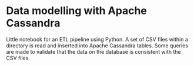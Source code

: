 # Data modelling with Apache Cassandra

Little notebook for an ETL pipeline using Python. A set of CSV files within a directory is read and inserted into Apache Cassandra tables. Some queries are made to validate that the data on the database is consistent with the CSV files.
